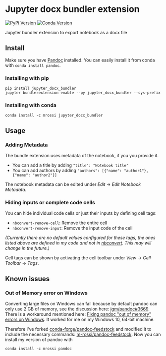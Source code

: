 # Jupyter docx bundler extension

[![PyPi Version](https://img.shields.io/pypi/v/jupyter_docx_bundler.svg)](https://pypi.python.org/pypi/jupyter_docx_bundler)
[![Conda Version](https://img.shields.io/conda/vn/mrossi/jupyter_docx_bundler.svg)](https://anaconda.org/mrossi/jupyter_docx_bundler)

Jupyter bundler extension to export notebook as a docx file

## Install

Make sure you have [Pandoc](https://pandoc.org) installed. You can easily install it from conda with `conda install pandoc`.

### Installing with pip

```
pip install jupyter_docx_bundler
jupyter bundlerextension enable --py jupyter_docx_bundler --sys-prefix
```

### Installing with conda

```
conda install -c mrossi jupyter_docx_bundler
```

## Usage

### Adding Metadata

The bundle extension uses metadata of the notebook, if you you provide it.

* You can add a title by adding `"title": "Notebook title"`
* You can add authors by adding `"authors": [{"name": "author1"}, {"name": "author2"}]`

The notebook metadata can be edited under _Edit_ -> _Edit Notebook Metadata_.

### Hiding inputs or complete code cells

You can hide individual code cells or just their inputs by defining cell tags:

* `nbconvert-remove-cell`: Remove the entire cell
* `nbconvert-remove-input`: Remove the input code of the cell

_(Currently there are no default values configured for these tags, the ones listed above are defined in my code and not in [nbconvert](https://github.com/jupyter/nbconvert). This may will change in the future.)_

Cell tags can be shown by activating the cell toolbar under _View_ -> _Cell Toolbar_ -> _Tags_.

## Known issues

### Out of Memory error on Windows

Converting large files on Windows can fail because by default pandoc can only use 2 GB of memory, see the discussion here: [jgm/pandoc#3669](https://github.com/jgm/pandoc/issues/3669).
There is a workaround mentioned here: [Fixing pandoc "out of memory" errors on Windows](https://jonathanchang.org/blog/fixing-pandoc-out-of-memory-errors-on-windows/). It worked for me on my Windows 10, 64-bit machine.

Therefore I've forked [conda-forge/pandoc-feedstock](https://github.com/conda-forge/pandoc-feedstock) and modified it to include the necessary commands: [m-rossi/pandoc-feedstock](https://github.com/m-rossi/pandoc-feedstock). Now you can install my version of pandoc with
```
conda install -c mrossi pandoc
```
